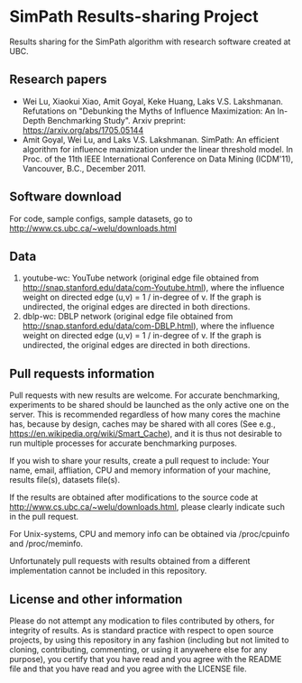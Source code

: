 # SimPath Results-sharing Project
Results sharing for the SimPath algorithm with research software created at UBC.

## Research papers

- Wei Lu, Xiaokui Xiao, Amit Goyal, Keke Huang, Laks V.S. Lakshmanan. Refutations on "Debunking the Myths of Influence Maximization: An In-Depth Benchmarking Study". Arxiv preprint: https://arxiv.org/abs/1705.05144
- Amit Goyal, Wei Lu, and Laks V.S. Lakshmanan. SimPath: An efficient algorithm for influence maximization under the linear threshold model. In Proc. of the 11th IEEE International Conference on Data Mining (ICDM'11), Vancouver, B.C., December 2011. 

## Software download
For code, sample configs, sample datasets, go to http://www.cs.ubc.ca/~welu/downloads.html

## Data
1. youtube-wc: YouTube network (original edge file obtained from http://snap.stanford.edu/data/com-Youtube.html), where the influence weight on directed edge (u,v) = 1 / in-degree of v.  If the graph is undirected, the original edges are directed in both directions. 
2. dblp-wc: DBLP network (original edge file obtained from http://snap.stanford.edu/data/com-DBLP.html), where the influence weight on directed edge (u,v) = 1 / in-degree of v.  If the graph is undirected, the original edges are directed in both directions.

## Pull requests information
Pull requests with new results are welcome.  For accurate benchmarking, experiments to be shared should be launched as the only active one on the server.  This is recommended regardless of how many cores the machine has, because by design, caches may be shared with all cores (See e.g., https://en.wikipedia.org/wiki/Smart_Cache), and it is thus not desirable to run multiple processes for accurate benchmarking purposes.  

If you wish to share your results, create a pull request to include: Your name, email, affliation, CPU and memory information of your machine, results file(s), datasets file(s).

If the results are obtained after modifications to the source code at http://www.cs.ubc.ca/~welu/downloads.html, please clearly indicate such in the pull request. 

For Unix-systems, CPU and memory info can be obtained via /proc/cpuinfo and /proc/meminfo.

Unfortunately pull requests with results obtained from a different implementation cannot be included in this repository.

## License and other information
Please do not attempt any modication to files contributed by others, for integrity of results.  As is standard practice with respect to open source projects, by using this repository in any fashion (including but not limited to cloning, contributing, commenting, or using it anywehere else for any purpose), you certify that you have read and you agree with the README file and that you have read and you agree with the LICENSE file.
